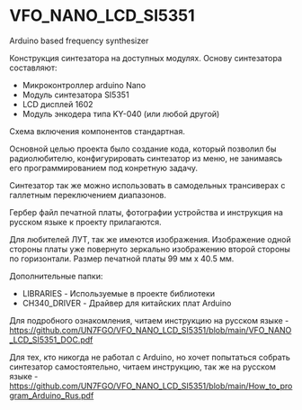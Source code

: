 # VFO_NANO_LCD_SI5351
Arduino based frequency synthesizer

Конструкция синтезатора на доступных модулях.
Основу синтезатора составляют:
- Микроконтроллер arduino Nano
- Модуль синтезатора SI5351
- LCD дисплей 1602
- Модуль энкодера типа KY-040 (или любой другой)

Схема включения компонентов стандартная. 

Основной целью проекта было создание кода, который позволил бы радиолюбителю, конфигурировать синтезатор из меню, не занимаясь его программированием под конретную задачу.

Синтезатор так же можно использовать в самодельных трансиверах с галлетным переключением диапазонов.

Гербер файл печатной платы, фотографии устройства и инструкция на русском языке к проекту прилагаются.

Для любителей ЛУТ, так же имеются изображения. Изображение одной стороны платы уже повернуто зеркально изображению второй стороны по горизонтали. 
Размер печатной платы 99 мм х 40.5 мм.

Дополнительные папки:
- LIBRARIES - Используемые в проекте библиотеки
- CH340_DRIVER - Драйвер для китайских плат Arduino

Для подробного ознакомления, читаем инструкцию на русском языке - https://github.com/UN7FGO/VFO_NANO_LCD_SI5351/blob/main/VFO_NANO_LCD_SI5351_DOC.pdf

Для тех, кто никогда не работал с Arduino, но хочет попытаться собрать синтезатор самостоятельно, читаем инструкцию, так же на русском языке - https://github.com/UN7FGO/VFO_NANO_LCD_SI5351/blob/main/How_to_program_Arduino_Rus.pdf


